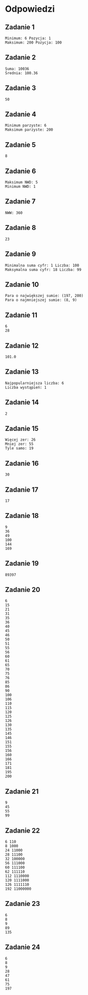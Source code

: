 # Odpowiedzi

## Zadanie 1

```
Minimum: 6 Pozycja: 1
Maksimum: 200 Pozycja: 100
```

## Zadanie 2


```
Suma: 10036
Średnia: 100.36
```

## Zadanie 3

```
50
```

## Zadanie 4

```
Minimum parzyste: 6
Maksimum parzyste: 200
```

## Zadanie 5

```
8
```

## Zadanie 6

```
Maksimum NWD: 5
Minimum NWD: 1
```

## Zadanie 7

```
NWW: 360
```

## Zadanie 8

```
23
```

## Zadanie 9

```
Minimalna suma cyfr: 1 Liczba: 100
Maksymalna suma cyfr: 18 Liczba: 99
```

## Zadanie 10

```
Para o największej sumie: (197, 200)
Para o najmniejszej sumie: (8, 9)
```

## Zadanie 11

```
6
28
```

## Zadanie 12

```
101.0
```

## Zadanie 13

```
Najpopularniejsza liczba: 6
Liczba wystąpień: 1
```

## Zadanie 14

```
2
```

## Zadanie 15

```
Więcej zer: 26
Mniej zer: 55
Tyle samo: 19
```

## Zadanie 16

```
30
```

## Zadanie 17

```
17
```

## Zadanie 18

```
9
36
49
100
144
169
```

## Zadanie 19

```
89397
```

## Zadanie 20

```
6
15
21
31
35
36
40
45
46
50
51
55
56
60
61
65
70
75
76
85
86
90
100
106
110
115
120
125
126
130
135
145
146
151
155
156
160
166
171
181
195
200
```

## Zadanie 21

```
9
45
55
99
```

## Zadanie 22

```
6 110
8 1000
24 11000
28 11100
32 100000
56 111000
60 111100
62 111110
112 1110000
120 1111000
126 1111110
192 11000000
```

## Zadanie 23

```
6
8
9
89
135
```

## Zadanie 24

```
6
8
9
28
47
61
75
197
```

